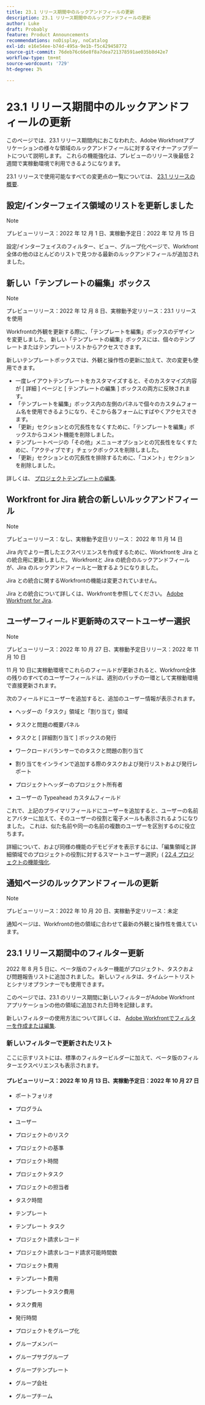 ```yaml
---
title: 23.1 リリース期間中のルックアンドフィールの更新
description: 23.1 リリース期間中のルックアンドフィールの更新
author: Luke
draft: Probably
feature: Product Announcements
recommendations: noDisplay, noCatalog
exl-id: e16e54ee-b74d-495a-9e1b-f5c429458772
source-git-commit: 76deb76c66e8f8a7dea721378591ae035b8d42e7
workflow-type: tm+mt
source-wordcount: '729'
ht-degree: 3%

---
```


# 23.1 リリース期間中のルックアンドフィールの更新

このページでは、23.1 リリース期間内におこなわれた、Adobe Workfrontアプリケーションの様々な領域のルックアンドフィールに対するマイナーアップデートについて説明します。 これらの機能強化は、プレビューのリリース後最低 2 週間で実稼動環境で利用できるようになります。

23.1 リリースで使用可能なすべての変更点の一覧については、 [23.1 リリースの概要](/help/quicksilver/product-announcements/product-releases/23.1-release-activity/23-1-release-overview.md).

## 設定/インターフェイス領域のリストを更新しました

>[!NOTE]
>
>プレビューリリース：2022 年 12 月 1 日、実稼動予定日：2022 年 12 月 15 日

設定/インターフェイスのフィルター、ビュー、グループ化ページで、Workfront全体の他のほとんどのリストで見つかる最新のルックアンドフィールが追加されました。

## 新しい「テンプレートの編集」ボックス

>[!NOTE]
>
>プレビューリリース：2022 年 12 月 8 日、実稼動予定リリース：23.1 リリースを使用

Workfrontの外観を更新する際に、「テンプレートを編集」ボックスのデザインを変更しました。 新しい「テンプレートの編集」ボックスには、個々のテンプレートまたはテンプレートリストからアクセスできます。

新しいテンプレートボックスでは、外観と操作性の更新に加えて、次の変更も使用できます。

* 一度レイアウトテンプレートをカスタマイズすると、そのカスタマイズ内容が [ 詳細 ] ページと [ テンプレートの編集 ] ボックスの両方に反映されます。
* 「テンプレートを編集」ボックス内の左側のパネルで個々のカスタムフォーム名を使用できるようになり、そこから各フォームにすばやくアクセスできます。
* 「更新」セクションとの冗長性をなくすために、「テンプレートを編集」ボックスからコメント機能を削除しました。
* テンプレートページの「その他」メニューオプションとの冗長性をなくすために、「アクティブです」チェックボックスを削除しました。
* 「更新」セクションとの冗長性を排除するために、「コメント」セクションを削除しました。

詳しくは、 [プロジェクトテンプレートの編集](/help/quicksilver/manage-work/projects/create-and-manage-templates/edit-templates.md).

## Workfront for Jira 統合の新しいルックアンドフィール

>[!NOTE]
>
>プレビューリリース：なし、実稼動予定日リリース： 2022 年 11 月 14 日

Jira 内でより一貫したエクスペリエンスを作成するために、Workfrontを Jira との統合用に更新しました。 Workfrontと Jira の統合のルックアンドフィールが、Jira のルックアンドフィールと一致するようになりました。

Jira との統合に関するWorkfrontの機能は変更されていません。

Jira との統合について詳しくは、Workfrontを参照してください。 [Adobe Workfront for Jira](/help/quicksilver/workfront-integrations-and-apps/use-workfront-with-jira/workfront-for-jira.md).

## ユーザーフィールド更新時のスマートユーザー選択

>[!NOTE]
>
>プレビューリリース：2022 年 10 月 27 日、実稼動予定日リリース：2022 年 11 月 10 日
>
>11 月 10 日に実稼動環境でこれらのフィールドが更新されると、Workfront全体の残りのすべてのユーザーフィールドは、週別のパッチの一環として実稼動環境で直接更新されます。

次のフィールドにユーザーを追加すると、追加のユーザー情報が表示されます。

* ヘッダーの「タスク」領域と「割り当て」領域

* タスクと問題の概要パネル

* タスクと [ 詳細割り当て ] ボックスの発行

* ワークロードバランサーでのタスクと問題の割り当て

* 割り当てをインラインで追加する際のタスクおよび発行リストおよび発行レポート

* プロジェクトヘッダーのプロジェクト所有者

* ユーザーの Typeahead カスタムフィールド

これで、上記のプライマリフィールドにユーザーを追加すると、ユーザーの名前とアバターに加えて、そのユーザーの役割と電子メールも表示されるようになりました。 これは、似た名前や同一の名前の複数のユーザーを区別するのに役立ちます。

詳細について、および同様の機能のデモビデオを表示するには、「編集領域と詳細領域でのプロジェクトの役割に対するスマートユーザー選択」( [22.4 プロジェクトの機能強化](/help/quicksilver/product-announcements/product-releases/22.4-release-activity/22-4-project-enhancements.md).

## 通知ページのルックアンドフィールの更新

>[!NOTE]
>
>プレビューリリース：2022 年 10 月 20 日、実稼動予定リリース：未定 <!-- Phased rollout beginning on November 3, with availability for all customers by November 17, 2022. -->

通知ページは、Workfrontの他の領域に合わせて最新の外観と操作性を備えています。

## 23.1 リリース期間中のフィルター更新

2022 年 8 月 5 日に、ベータ版のフィルター機能がプロジェクト、タスクおよび問題報告リストに追加されました。 新しいフィルタは、タイムシートリストとシナリオプランナーでも使用できます。

このページでは、23.1 のリリース期間に新しいフィルターがAdobe Workfrontアプリケーションの他の領域に追加された日時を記録します。

新しいフィルターの使用方法について詳しくは、 [Adobe Workfrontでフィルターを作成または編集](/help/quicksilver/reports-and-dashboards/reports/reporting-elements/create-filters.md).

### 新しいフィルターで更新されたリスト

ここに示すリストには、標準のフィルタービルダーに加えて、ベータ版のフィルターエクスペリエンスも表示されます。

#### プレビューリリース：2022 年 10 月 13 日、実稼動予定日：2022 年 10 月 27 日

* ポートフォリオ

* プログラム

* ユーザー

* プロジェクトのリスク

* プロジェクトの基準

* プロジェクト時間

* プロジェクトタスク

* プロジェクトの担当者

* タスク時間

* テンプレート

* テンプレート タスク

* プロジェクト請求レコード

* プロジェクト請求レコード請求可能時間数

* プロジェクト費用

* テンプレート費用

* テンプレートタスク費用

* タスク費用

* 発行時間

* プロジェクトをグループ化

* グループメンバー

* グループサブグループ

* グループテンプレート

* グループ会社

* グループチーム
